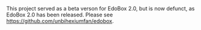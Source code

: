 This project served as a beta verson for EdoBox 2.0, but is now defunct, as EdoBox 2.0 has been released. Please see https://github.com/unbihexiumfan/edobox.
